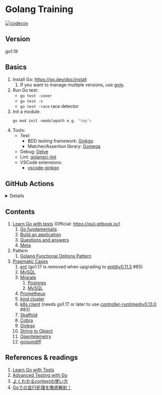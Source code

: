 # Golang Training

[![codecov](https://codecov.io/gh/nakamasato/golang-training/branch/main/graph/badge.svg?token=1RUXMSBB6N)](https://codecov.io/gh/nakamasato/golang-training)

## Version

go1.19

## Basics

1. Install Go: https://go.dev/doc/install
    1. If you want to manage multiple versions, use [gvm](https://github.com/moovweb/gvm).
1. Run Go test:
    - `go test -cover`
    - `go test -v`
    - `go test -race` race detector
1. Init a module.
    ```bash
    go mod init <modulepath e.g. "tmp">
    ```
1. Tools:
    - Test:
        - BDD testing framework: [Ginkgo](https://onsi.github.io/ginkgo/)
        - Matcher/Assertion library: [Gomega](https://onsi.github.io/gomega/)
    - Debug: [Delve](https://github.com/go-delve/delve)
    - Lint: [golangci-lint](https://golangci-lint.run/)
    - VSCode extensions:
        - [vscode-ginkgo](https://marketplace.visualstudio.com/items?itemName=onsi.vscode-ginkgo)

## GitHub Actions

<details>

```yaml
      - uses: actions/checkout@v3

      - name: set up
        uses: actions/setup-go@v4
        with:
          go-version-file: go.mod
```

</details>

## Contents

1. [Learn Go with tests](learn-go-with-tests) (Official: https://quii.gitbook.io/)
    1. [Go fundamentails](learn-go-with-tests/01-go-fundamentals)
    1. [Build an application](learn-go-with-tests/02-build-an-application)
    1. [Questions and answers](learn-go-with-tests/03-questions-and-answers)
    1. [Meta](learn-go-with-tests/04-meta)
1. Pattern
    1. [Golang Functional Options Pattern](https://golang.cafe/blog/golang-functional-options-pattern.html)
1. [Pragmatic Cases](pragmatic-cases)
    1. [ent](pragmatic-cases/ent) (go1.17 is removed when upgrading to ent@v0.11.3 #85)
    1. [MySQL](pragmatic-cases/mysql)
    1. [Migrate](pragramtic-cases)
        1. [Postgres](pragramtic-cases/postgres)
        1. [MySQL](pragramtic-cases/mysql)
    1. [Prometheus](pragmatic-cases/prometheus)
    1. [kind cluster](pragmatic-cases/kind)
    1. [k8s client](pragmatic-cases/k8sclient) (needs go1.17 or later to use controller-runtime@v0.13.0 #83)
    1. [Skaffold](pragmatic-cases/skaffold)
    1. [Cobra](https://github.com/nakamasato/cobra-sample)
    1. [Ginkgo](pragmatic-cases/ginkgo)
    1. [String to Object](pragmatic-cases/string-to-object)
    1. [Opentelemetry](pragmatic-cases/opentelemetry)
    1. [gojsondiff](pragmatic-cases/gojsondiff)
## References & readings
1. [Learn Go with Tests](https://quii.gitbook.io/)
1. [Advanced Testing with Go](https://speakerdeck.com/mitchellh/advanced-testing-with-go)
1. [よくわかるcontextの使い方](https://zenn.dev/hsaki/books/golang-context)
1. [Goでの並行処理を徹底解剖！](https://zenn.dev/hsaki/books/golang-concurrency)
